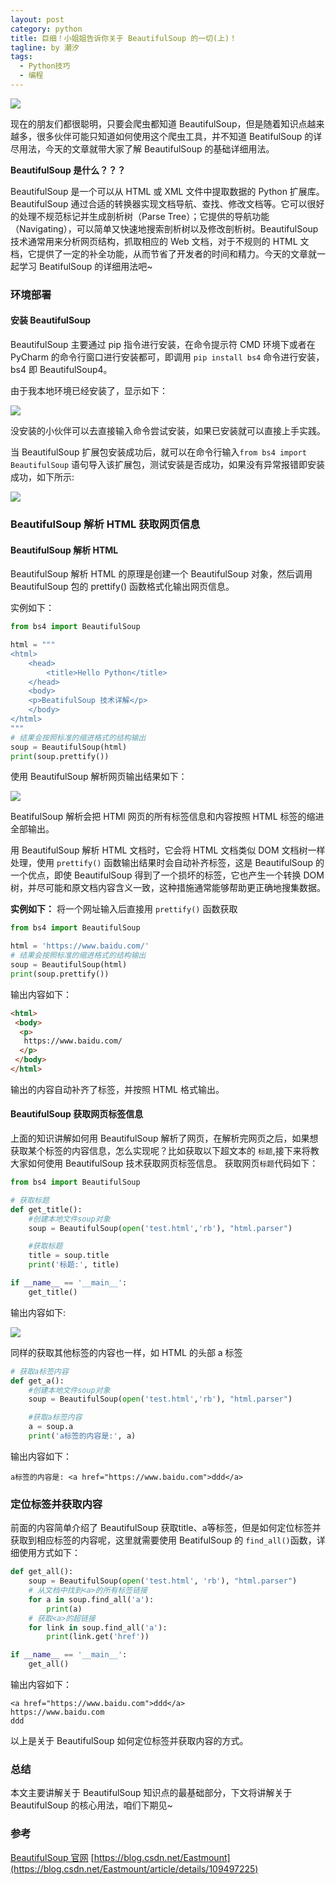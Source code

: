 ```yaml
---
layout: post
category: python
title: 巨细！小姐姐告诉你关于 BeautifulSoup 的一切(上)！
tagline: by 潮汐
tags:
  - Python技巧
  - 编程
---
```



![](https://files.mdnice.com/user/6478/d22ad820-00a2-44fb-b39e-5a89e50840c0.png)


现在的朋友们都很聪明，只要会爬虫都知道 BeautifulSoup，但是随着知识点越来越多，很多伙伴可能只知道如何使用这个爬虫工具，并不知道 BeatifulSoup 的详尽用法，今天的文章就带大家了解 BeautifulSoup 的基础详细用法。

**BeautifulSoup 是什么？？？**


BeautifulSoup 是一个可以从 HTML 或 XML 文件中提取数据的 Python 扩展库。BeautifulSoup 通过合适的转换器实现文档导航、查找、修改文档等。它可以很好的处理不规范标记并生成剖析树（Parse Tree）；它提供的导航功能（Navigating），可以简单又快速地搜索剖析树以及修改剖析树。BeautifulSoup 技术通常用来分析网页结构，抓取相应的 Web 文档，对于不规则的 HTML 文档，它提供了一定的补全功能，从而节省了开发者的时间和精力。今天的文章就一起学习 BeatifulSoup 的详细用法吧~
 
<!--more-->

###  环境部署

#### 安装 BeautifulSoup

BeautifulSoup 主要通过 pip 指令进行安装，在命令提示符 CMD 环境下或者在 PyCharm 的命令行窗口进行安装都可，即调用 `pip install bs4` 命令进行安装，bs4 即 BeautifulSoup4。

由于我本地环境已经安装了，显示如下：

![](https://files.mdnice.com/user/6478/999267bd-6fc4-496b-bf71-7b1a32062dc7.png)

没安装的小伙伴可以去直接输入命令尝试安装，如果已安装就可以直接上手实践。

当 BeautifulSoup 扩展包安装成功后，就可以在命令行输入`from bs4 import BeautifulSoup` 语句导入该扩展包，测试安装是否成功，如果没有异常报错即安装成功，如下所示:

![](https://files.mdnice.com/user/6478/5c0b54ae-3c4d-463b-bae9-966d5e5509c1.png)

### BeautifulSoup 解析 HTML 获取网页信息

#### BeautifulSoup 解析 HTML

BeautifulSoup 解析 HTML 的原理是创建一个 BeautifulSoup 对象，然后调用 BeautifulSoup 包的 prettify() 函数格式化输出网页信息。

实例如下：

```python
from bs4 import BeautifulSoup

html = """
<html>
	<head>
		<title>Hello Python</title>
	</head>
	<body>
    <p>BeatifulSoup 技术详解</p>
	</body>
</html>
"""
# 结果会按照标准的缩进格式的结构输出
soup = BeautifulSoup(html)
print(soup.prettify())
```

使用 BeautifulSoup 解析网页输出结果如下：

![](https://files.mdnice.com/user/6478/1ac387de-7ee7-4972-8160-890871c71477.png)

BeatifulSoup 解析会把 HTMl 网页的所有标签信息和内容按照 HTML 标签的缩进全部输出。

用 BeautifulSoup 解析 HTML 文档时，它会将 HTML 文档类似 DOM 文档树一样处理，使用 `prettify()` 函数输出结果时会自动补齐标签，这是 BeautifulSoup 的一个优点，即使 BeautifulSoup 得到了一个损坏的标签，它也产生一个转换 DOM 树，并尽可能和原文档内容含义一致，这种措施通常能够帮助更正确地搜集数据。

**实例如下：** 将一个网址输入后直接用 `prettify()` 函数获取

```python
from bs4 import BeautifulSoup

html = 'https://www.baidu.com/'
# 结果会按照标准的缩进格式的结构输出
soup = BeautifulSoup(html)
print(soup.prettify())
```

输出内容如下：
```html
<html>
 <body>
  <p>
   https://www.baidu.com/
  </p>
 </body>
</html>
```
输出的内容自动补齐了标签，并按照 HTML 格式输出。

#### BeautifulSoup 获取网页标签信息

上面的知识讲解如何用 BeautifulSoup 解析了网页，在解析完网页之后，如果想获取某个标签的内容信息，怎么实现呢？比如获取以下超文本的 `标题`,接下来将教大家如何使用 BeautifulSoup 技术获取网页标签信息。
获取网页`标题`代码如下：

```python
from bs4 import BeautifulSoup

# 获取标题
def get_title():
    #创建本地文件soup对象
    soup = BeautifulSoup(open('test.html','rb'), "html.parser")

    #获取标题
    title = soup.title
    print('标题:', title)

if __name__ == '__main__':
    get_title()
```
输出内容如下:

![](https://files.mdnice.com/user/6478/d556276c-dee9-4d20-85dc-d798559bfc44.png)

同样的获取其他标签的内容也一样，如 HTML 的头部 a 标签

```python
# 获取a标签内容
def get_a():
    #创建本地文件soup对象
    soup = BeautifulSoup(open('test.html','rb'), "html.parser")

    #获取a标签内容
    a = soup.a
    print('a标签的内容是:', a)
```

输出内容如下：

```
a标签的内容是: <a href="https://www.baidu.com">ddd</a>
```

### 定位标签并获取内容

前面的内容简单介绍了 BeautifulSoup 获取title、a等标签，但是如何定位标签并获取到相应标签的内容呢，这里就需要使用 BeatifulSoup 的 `find_all()`函数，详细使用方式如下：

```python
def get_all():
    soup = BeautifulSoup(open('test.html', 'rb'), "html.parser")
    # 从文档中找到<a>的所有标签链接
    for a in soup.find_all('a'):
        print(a)
    # 获取<a>的超链接
    for link in soup.find_all('a'):
        print(link.get('href'))

if __name__ == '__main__':
    get_all()
```
输出内容如下：

```
<a href="https://www.baidu.com">ddd</a>
https://www.baidu.com
ddd
```
以上是关于 BeautifulSoup 如何定位标签并获取内容的方式。

### 总结

本文主要讲解关于 BeautifulSoup 知识点的最基础部分，下文将讲解关于 BeautifulSoup 的核心用法，咱们下期见~

### 参考

[BeautifulSoup 官网](https://beautifulsoup.readthedocs.io/zh_CN/v4.4.0/)
[https://blog.csdn.net/Eastmount](https://blog.csdn.net/Eastmount/article/details/109497225)








